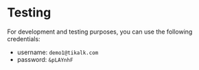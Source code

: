 # Testing

For development and testing purposes, you can use the following credentials:
- username: `demo1@tikalk.com`
- password: `&pLAYnhF`
